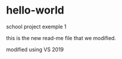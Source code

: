 # hello-world
school project exemple 1

this is the new read-me file that we modified.

modified using VS 2019
